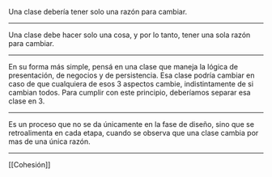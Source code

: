 Una clase debería tener solo una razón para cambiar.
***
Una clase debe hacer solo una cosa, y por lo tanto, tener una sola razón para cambiar.
***
En su forma más simple, pensá en una clase que maneja la lógica de presentación, de negocios y de persistencia. Esa clase podría cambiar en caso de que cualquiera de esos 3 aspectos cambie, indistintamente de si cambian todos. Para cumplir con este principio, deberíamos separar esa clase en 3.
***
Es un proceso que no se da únicamente en la fase de diseño, sino que se retroalimenta en cada etapa, cuando se observa que una clase cambia por mas de una única razón.
***
[[Cohesión]]
